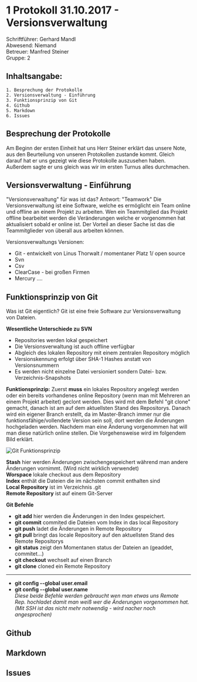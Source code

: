 # 1 Protokoll 31.10.2017 - Versionsverwaltung

Schriftführer: Gerhard Mandl  
Abwesend: Niemand  
Betreuer: Manfred Steiner  
Gruppe: 2  

## Inhaltsangabe:
    1. Besprechung der Protokolle
    2. Versionsverwaltung - Einführung  
    3. Funktionsprinzip von Git
    4. Github
    5. Markdown 
    6. Issues 

## Besprechung der Protokolle
Am Beginn der ersten Einheit hat uns Herr Steiner erklärt das unsere Note, aus den Beurteilung von unseren Protokollen zustande kommt.  Gleich darauf hat er uns gezeigt wie diese Protokolle auszusehen haben.    
Außerdem sagte er uns gleich was wir im ersten Turnus alles durchmachen.  

## Versionsverwaltung - Einführung
"Versionsverwaltung" für was ist das? Antwort: "Teamwork" 
Die Versionsverwaltung ist eine Software, welche es ermöglicht ein Team online und offline an einem Projekt zu arbeiten. Wen ein Teammitglied das Projekt offline bearbeitet werden die Veränderungen welche er vorgenommen hat aktualisiert sobald er online ist. Der Vorteil an dieser Sache ist das die Teammitglieder von überall aus arbeiten können. 

Versionsverwaltungs Versionen:
* Git - entwickelt von Linus Thorwalt / momentaner Platz 1/ open source
* Svn
* Csv
* ClearCase - bei großen Firmen
* Mercury
....

## Funktionsprinzip von Git
Was ist Git eigentlich? Git ist eine freie Software zur Versionsverwaltung von Dateien.

**Wesentliche Unterschiede zu SVN**
* Repositories werden lokal gespeichert
* Die Versionsverwaltung ist auch offline verfügbar
* Abgleich des lokalen Repository mit einem zentralen Repository möglich
* Versionskennung erfolgt über SHA-1 Hashes anstatt von Versionsnummern
* Es werden nicht einzelne Datei versioniert sondern Datei- bzw. Verzeichnis-Snapshots

**Funktionsprinzip:**
Zuerst **muss** ein lokales Repository angelegt werden oder ein bereits vorhandenes online Repository (wenn man mit Mehreren an einem Projekt arbeitet) geclont werden. Dies wird mit dem Befehl "git clone" gemacht, danach ist am auf dem aktuellsten Stand des Repositorys. 
Danach wird ein eigener Branch erstellt, da im Master-Branch immer nur die funktionsfähige/vollendete Version sein soll, dort werden die  Änderungen hochgeladen werden.
Nachdem man eine Änderung vorgenommen hat will man diese natürlich online stellen. Die Vorgehensweise wird im folgendem Bild erklärt.

 ![Git Funktionsprinzip](https://github.com/HTLMechatronics/m14-la1-sx/blob/mangem13/mangem13/Git%20Funktionsprinzip.png)

**Stash** hier werden Änderungen zwischengespeichert während man andere Änderungen vornimmt. (Wird nicht wirklich verwendet)  
**Worspace** lokale checkout aus dem Repository  
**Index** enthät die Dateien die im nächsten commit enthalten sind  
**Local Repository** ist im Verzeichnis .git  
**Remote Repository** ist auf einem Git-Server  

**Git Befehle**
* **git add** hier werden die Änderungen in den Index gespeichert.
* **git commit** commited die Dateien vom Index in das local Repository
* **git push** ladet die Änderungen in Remote Repository
* **git pull** bringt das locale Repository auf den aktuellsten Stand des Remote Repositorys
* **git status** zeigt den Momentanen status der Dateien an (geaddet, commitet...)
* **git checkout** wechselt auf einen Branch
* **git clone** cloned ein Remote Repository 
--------------------------------------------
* **git config --global user.email**
* **git config --global user.name**  
*Diese beide Befehle werden gebraucht wen man etwas uns Remote Rep. hochladet damit man weiß wer die Änderungen vorgenommen hat. (Mit SSH ist das nicht mehr notwendig - wird nacher noch angesprochen)*
## Github

## Markdown 

## Issues

